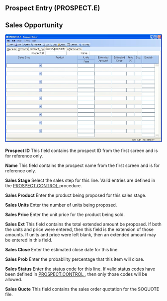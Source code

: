 ##  Prospect Entry (PROSPECT.E)

<PageHeader />

##  Sales Opportunity

![](./PROSPECT-E-4.jpg)

**Prospect ID** This field contains the prospect ID from the first screen and
is for reference only.  
  
**Name** This field contains the prospect name from the first screen and is
for reference only.  
  
**Sales Stage** Select the sales step for this line. Valid entries are defined in the [ PROSPECT.CONTROL ](../../../../../../rover/MRK-OVERVIEW/MRK-ENTRY/PROSPECT-CONTROL) procedure.   
  
**Sales Product** Enter the product being proposed for this sales stage.  
  
**Sales Units** Enter the number of units being proposed.  
  
**Sales Price** Enter the unit price for the product being sold.  
  
**Sales Ext** This field contains the total extended amount be proposed. If
both the units and price were entered, then this field is the extension of
those amounts. If units and price were left blank, then an extended amount may
be entered in this field.  
  
**Sales Close** Enter the estimated close date for this line.  
  
**Sales Prob** Enter the probablilty percentage that this item will close.  
  
**Sales Status** Enter the status code for this line. If valid status codes have been defined in [ PROSPECT.CONTROL ](../../../../../../rover/MRK-OVERVIEW/MRK-ENTRY/PROSPECT-CONTROL) , then only those codes will be allowed.   
  
**Sales Quote** This field contains the sales order quotation for the SOQUOTE
file.  
  
  
<badge text= "Version 8.10.57" vertical="middle" />

<PageFooter />
